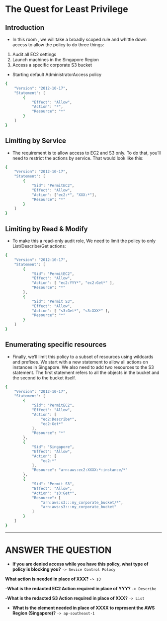 # The Quest for Least Privilege

## Introduction
- In this room , we will take a broadly scoped rule and whittle down access to allow the policy to do three things:
1. Audit all EC2 settings
2. Launch machines in the Singapore Region
3. Access a specific corporate S3 bucket
- Starting default AdministratorAccess policy

```bash
{
    "Version": "2012-10-17",
    "Statement": [
        {
            "Effect": "Allow",
            "Action": "*",
            "Resource": "*"
        }
    ]
}
```

## Limiting by Service
- The requirement is to allow access to EC2 and S3 only. To do that, you’ll need to restrict the actions by service. That would look like this:

```bash
{
    "Version": "2012-10-17",
    "Statement": [
        {
            "Sid": "PermitEC2",
            "Effect": "Allow",
            "Action": ["ec2:*", "XXX:*"],
            "Resource": "*"
        }
    ]
}
```
## Limiting by Read & Modify
- To make this a read-only audit role, We need to limit the policy to only List/Describe/Get actions:
```bash
{
    "Version": "2012-10-17",
    "Statement": [
        {
            "Sid": "PermitEC2",
            "Effect": "Allow",
            "Action": [ "ec2:YYY*", "ec2:Get*" ],
            "Resource": "*"
        },
        {
            "Sid": "Permit S3",
            "Effect": "Allow",
            "Action": [ "s3:Get*", "s3:XXX*" ],
            "Resource": "*"
        }
    ]
}
```

## Enumerating specific resources
- Finally, we’ll limit this policy to a subset of resources using wildcards and prefixes. We start with a new statement to allow all actions on instances in Singapore.
We also need to add two resources to the S3 statement. The first statement refers to all the objects in the bucket and the second to the bucket itself.

```bash
{
    "Version": "2012-10-17",
    "Statement": [
        {
            "Sid": "PermitEC2",
            "Effect": "Allow",
            "Action": [
            	"ec2:Describe*",
            	"ec2:Get*"
            ],
            "Resource": "*"
        },
        {
            "Sid": "Singapore",
            "Effect": "Allow",
            "Action": [
            	"ec2:*"
            ],
            "Resource": "arn:aws:ec2:XXXX:*:instance/*"
        },
        {
            "Sid": "Permit S3",
            "Effect": "Allow",
            "Action": "s3:Get*",
            "Resource": [
            	"arn:aws:s3:::my_corporate_bucket/*",
            	"arn:aws:s3:::my_corporate_bucket"
            ]
        }
    ]
}
```

-----

# ANSWER THE QUESTION 
- **If you are denied access while you have this policy, what type of policy is blocking you?**
`-> Sevice Control Polocy`

**What action is needed in place of XXX?**
`-> s3`

-**What is the redacted EC2 Action required in place of YYY?**
`-> Describe`

-**What is the redacted S3 Action required in place of XXX?**
`-> List`

- **What is the element needed in place of XXXX to represent the AWS Region (Singapore)?**
`-> ap-southeast-1`
